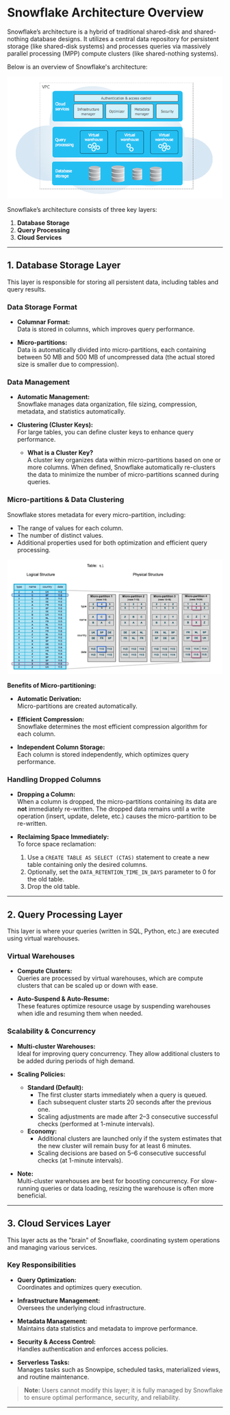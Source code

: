 # Snowflake Architecture Overview

Snowflake’s architecture is a hybrid of traditional shared-disk and shared-nothing database designs. It utilizes a central data repository for persistent storage (like shared-disk systems) and processes queries via massively parallel processing (MPP) compute clusters (like shared-nothing systems).

Below is an overview of Snowflake's architecture:

![Architecture Overview](/04.Snowflake/Snowflake_documentation/architecture-overview.png)

Snowflake’s architecture consists of three key layers:

1. **Database Storage**
2. **Query Processing**
3. **Cloud Services**

---

## 1. Database Storage Layer

This layer is responsible for storing all persistent data, including tables and query results.

### Data Storage Format

- **Columnar Format:**  
  Data is stored in columns, which improves query performance.
  
- **Micro-partitions:**  
  Data is automatically divided into micro-partitions, each containing between 50 MB and 500 MB of uncompressed data (the actual stored size is smaller due to compression).

### Data Management

- **Automatic Management:**  
  Snowflake manages data organization, file sizing, compression, metadata, and statistics automatically.

- **Clustering (Cluster Keys):**  
  For large tables, you can define cluster keys to enhance query performance.  
  - **What is a Cluster Key?**  
    A cluster key organizes data within micro-partitions based on one or more columns. When defined, Snowflake automatically re-clusters the data to minimize the number of micro-partitions scanned during queries.

### Micro-partitions & Data Clustering

Snowflake stores metadata for every micro-partition, including:

- The range of values for each column.
- The number of distinct values.
- Additional properties used for both optimization and efficient query processing.

![Clustering and Micro-partitions](04.Snowflake/Snowflake_documentation/clustering.png)

**Benefits of Micro-partitioning:**

- **Automatic Derivation:**  
  Micro-partitions are created automatically.
  
- **Efficient Compression:**  
  Snowflake determines the most efficient compression algorithm for each column.
  
- **Independent Column Storage:**  
  Each column is stored independently, which optimizes query performance.

### Handling Dropped Columns

- **Dropping a Column:**  
  When a column is dropped, the micro-partitions containing its data are **not** immediately re-written. The dropped data remains until a write operation (insert, update, delete, etc.) causes the micro-partition to be re-written.

- **Reclaiming Space Immediately:**  
  To force space reclamation:
  1. Use a `CREATE TABLE AS SELECT (CTAS)` statement to create a new table containing only the desired columns.
  2. Optionally, set the `DATA_RETENTION_TIME_IN_DAYS` parameter to 0 for the old table.
  3. Drop the old table.

---

## 2. Query Processing Layer

This layer is where your queries (written in SQL, Python, etc.) are executed using virtual warehouses.

### Virtual Warehouses

- **Compute Clusters:**  
  Queries are processed by virtual warehouses, which are compute clusters that can be scaled up or down with ease.
  
- **Auto-Suspend & Auto-Resume:**  
  These features optimize resource usage by suspending warehouses when idle and resuming them when needed.

### Scalability & Concurrency

- **Multi-cluster Warehouses:**  
  Ideal for improving query concurrency. They allow additional clusters to be added during periods of high demand.
  
- **Scaling Policies:**
  - **Standard (Default):**
    - The first cluster starts immediately when a query is queued.
    - Each subsequent cluster starts 20 seconds after the previous one.
    - Scaling adjustments are made after 2–3 consecutive successful checks (performed at 1-minute intervals).
  - **Economy:**
    - Additional clusters are launched only if the system estimates that the new cluster will remain busy for at least 6 minutes.
    - Scaling decisions are based on 5–6 consecutive successful checks (at 1-minute intervals).

- **Note:**  
  Multi-cluster warehouses are best for boosting concurrency. For slow-running queries or data loading, resizing the warehouse is often more beneficial.

---

## 3. Cloud Services Layer

This layer acts as the "brain" of Snowflake, coordinating system operations and managing various services.

### Key Responsibilities

- **Query Optimization:**  
  Coordinates and optimizes query execution.

- **Infrastructure Management:**  
  Oversees the underlying cloud infrastructure.

- **Metadata Management:**  
  Maintains data statistics and metadata to improve performance.

- **Security & Access Control:**  
  Handles authentication and enforces access policies.

- **Serverless Tasks:**  
  Manages tasks such as Snowpipe, scheduled tasks, materialized views, and routine maintenance.

> **Note:** Users cannot modify this layer; it is fully managed by Snowflake to ensure optimal performance, security, and reliability.

---

